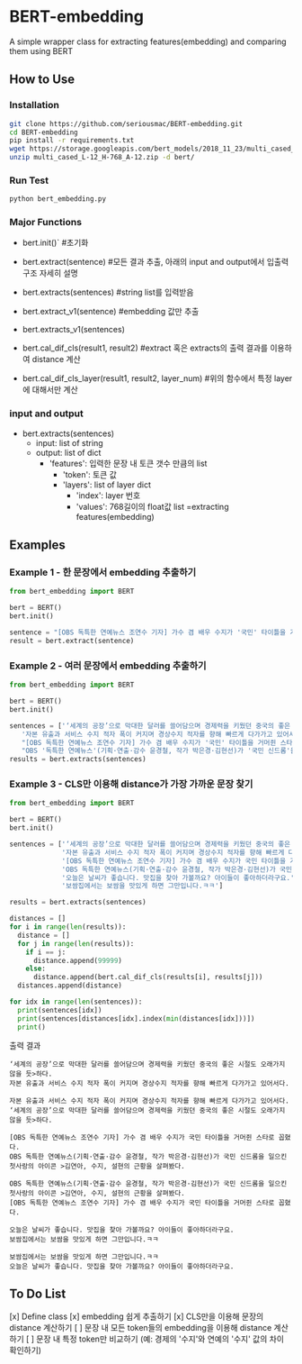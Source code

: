 # BERT-embedding
A simple wrapper class for extracting features(embedding) and comparing them using BERT

## How to Use

### Installation
```bash
git clone https://github.com/seriousmac/BERT-embedding.git
cd BERT-embedding
pip install -r requirements.txt
wget https://storage.googleapis.com/bert_models/2018_11_23/multi_cased_L-12_H-768_A-12.zip
unzip multi_cased_L-12_H-768_A-12.zip -d bert/
```

### Run Test
```bash
python bert_embedding.py
```

### Major Functions
- bert.init()` #초기화

- bert.extract(sentence) #모든 결과 추출, 아래의 input and output에서 입출력 구조 자세히 설명
- bert.extracts(sentences) #string list를 입력받음

- bert.extract_v1(sentence) #embedding 값만 추출
- bert.extracts_v1(sentences)

- bert.cal_dif_cls(result1, result2) #extract 혹은 extracts의 출력 결과를 이용하여 distance 계산
- bert.cal_dif_cls_layer(result1, result2, layer_num) #위의 함수에서 특정 layer에 대해서만 계산


### input and output
- bert.extracts(sentences)
  - input: list of string
  - output: list of dict
    - 'features': 입력한 문장 내 토큰 갯수 만큼의 list
      - 'token': 토큰 값
      - 'layers': list of layer dict
        - 'index': layer 번호
        - 'values': 768길이의 float값 list =extracting features(embedding)


## Examples

### Example 1 - 한 문장에서 embedding 추출하기
```python
from bert_embedding import BERT

bert = BERT()
bert.init()

sentence = "[OBS 독특한 연예뉴스 조연수 기자] 가수 겸 배우 수지가 '국민' 타이틀을 거머쥔 스타로 꼽혔다."
result = bert.extract(sentence)
```

### Example 2 - 여러 문장에서 embedding 추출하기
```python
from bert_embedding import BERT

bert = BERT()
bert.init()

sentences = ['‘세계의 공장’으로 막대한 달러를 쓸어담으며 경제력을 키웠던 중국의 좋은 시절도 오래가지 않을 듯>하다.',
   '자본 유출과 서비스 수지 적자 폭이 커지며 경상수지 적자를 향해 빠르게 다가가고 있어서다.',
   "[OBS 독특한 연예뉴스 조연수 기자] 가수 겸 배우 수지가 '국민' 타이틀을 거머쥔 스타로 꼽혔다.",
   "OBS '독특한 연예뉴스'(기획·연출·감수 윤경철, 작가 박은경·김현선)가 '국민 신드롬'을 일으킨 첫사랑의 아이콘 >김연아, 수지, 설현의 근황을 살펴봤다."]
results = bert.extracts(sentences)
```


### Example 3 - CLS만 이용해 distance가 가장 가까운 문장 찾기
```python
from bert_embedding import BERT

bert = BERT()  
bert.init()

sentences = ['‘세계의 공장’으로 막대한 달러를 쓸어담으며 경제력을 키웠던 중국의 좋은 시절도 오래가지 않을 듯>하다.',
             '자본 유출과 서비스 수지 적자 폭이 커지며 경상수지 적자를 향해 빠르게 다가가고 있어서다.',
             '[OBS 독특한 연예뉴스 조연수 기자] 가수 겸 배우 수지가 국민 타이틀을 거머쥔 스타로 꼽혔다.',
             'OBS 독특한 연예뉴스(기획·연출·감수 윤경철, 작가 박은경·김현선)가 국민 신드롬을 일으킨 첫사랑의 아이콘 >김연아, 수지, 설현의 근황을 살펴봤다.',
             '오늘은 날씨가 좋습니다. 맛집을 찾아 가볼까요? 아이들이 좋아하더라구요.',
             '보쌈집에서는 보쌈을 맛있게 하면 그만입니다.ㅋㅋ']

results = bert.extracts(sentences)

distances = []
for i in range(len(results)):
  distance = []
  for j in range(len(results)):
    if i == j:
      distance.append(99999)
    else:
      distance.append(bert.cal_dif_cls(results[i], results[j]))
  distances.append(distance)

for idx in range(len(sentences)):
  print(sentences[idx])
  print(sentences[distances[idx].index(min(distances[idx]))])
  print()
```

출력 결과
```
‘세계의 공장’으로 막대한 달러를 쓸어담으며 경제력을 키웠던 중국의 좋은 시절도 오래가지 않을 듯>하다.
자본 유출과 서비스 수지 적자 폭이 커지며 경상수지 적자를 향해 빠르게 다가가고 있어서다.

자본 유출과 서비스 수지 적자 폭이 커지며 경상수지 적자를 향해 빠르게 다가가고 있어서다.
‘세계의 공장’으로 막대한 달러를 쓸어담으며 경제력을 키웠던 중국의 좋은 시절도 오래가지 않을 듯>하다.

[OBS 독특한 연예뉴스 조연수 기자] 가수 겸 배우 수지가 국민 타이틀을 거머쥔 스타로 꼽혔다.
OBS 독특한 연예뉴스(기획·연출·감수 윤경철, 작가 박은경·김현선)가 국민 신드롬을 일으킨 첫사랑의 아이콘 >김연아, 수지, 설현의 근황을 살펴봤다.

OBS 독특한 연예뉴스(기획·연출·감수 윤경철, 작가 박은경·김현선)가 국민 신드롬을 일으킨 첫사랑의 아이콘 >김연아, 수지, 설현의 근황을 살펴봤다.
[OBS 독특한 연예뉴스 조연수 기자] 가수 겸 배우 수지가 국민 타이틀을 거머쥔 스타로 꼽혔다.

오늘은 날씨가 좋습니다. 맛집을 찾아 가볼까요? 아이들이 좋아하더라구요.
보쌈집에서는 보쌈을 맛있게 하면 그만입니다.ㅋㅋ

보쌈집에서는 보쌈을 맛있게 하면 그만입니다.ㅋㅋ
오늘은 날씨가 좋습니다. 맛집을 찾아 가볼까요? 아이들이 좋아하더라구요.
```


## To Do List
[x] Define class
[x] embedding 쉽게 추출하기
[x] CLS만을 이용해 문장의 distance 계산하기
[ ] 문장 내 모든 token들의 embedding을 이용해 distance 계산하기
[ ] 문장 내 특정 token만 비교하기 (예: 경제의 '수지'와 연예의 '수지' 값의 차이 확인하기)
